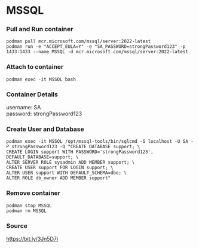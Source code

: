 # MSSQL
### Pull and Run container
```
podman pull mcr.microsoft.com/mssql/server:2022-latest
podman run -e "ACCEPT_EULA=Y" -e "SA_PASSWORD=strongPassword123" -p 1433:1433 --name MSSQL -d mcr.microsoft.com/mssql/server:2022-latest
```

### Attach to container
```
podman exec -it MSSQL bash
```

### Container Details
username: SA  
password: strongPassword123  

### Create User and Database
```
podman exec -it MSSQL /opt/mssql-tools/bin/sqlcmd -S localhost -U SA -P strongPassword123 -Q "CREATE DATABASE support; \
CREATE LOGIN support WITH PASSWORD='strongPassword123', DEFAULT_DATABASE=support; \
ALTER SERVER ROLE sysadmin ADD MEMBER support; \
CREATE USER support FOR LOGIN support; \
ALTER USER support WITH DEFAULT_SCHEMA=dbo; \
ALTER ROLE db_owner ADD MEMBER support"
```

### Remove container
```
podman stop MSSQL
podman rm MSSQL
```

### Source
https://bit.ly/3Jn5D7i  
